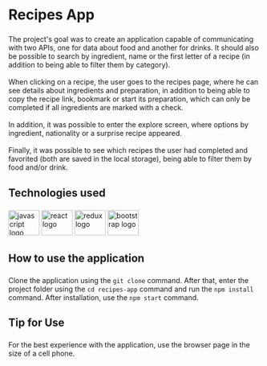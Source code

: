 <h1 align="left">Recipes App</h1>

###

<p align="left">The project's goal was to create an application capable of communicating with two APIs, one for data about food and another for drinks. It should also be possible to search by ingredient, name or the first letter of a recipe (in addition to being able to filter them by category).<br><br>When clicking on a recipe, the user goes to the recipes page, where he can see details about ingredients and preparation, in addition to being able to copy the recipe link, bookmark or start its preparation, which can only be completed if all ingredients are marked with a check.<br><br>In addition, it was possible to enter the explore screen, where options by ingredient, nationality or a surprise recipe appeared.<br><br>Finally, it was possible to see which recipes the user had completed and favorited (both are saved in the local storage), being able to filter them by food and/or drink.</p>

###

<h2 align="left">Technologies used</h2>

###

<div align="left">
  <img src="https://cdn.jsdelivr.net/gh/devicons/devicon/icons/javascript/javascript-original.svg" height="50" width="62" alt="javascript logo"  />
  <img src="https://cdn.jsdelivr.net/gh/devicons/devicon/icons/react/react-original.svg" height="50" width="62" alt="react logo"  />
  <img src="https://cdn.jsdelivr.net/gh/devicons/devicon/icons/redux/redux-original.svg" height="50" width="62" alt="redux logo"  />
  <img src="https://cdn.jsdelivr.net/gh/devicons/devicon/icons/bootstrap/bootstrap-original.svg" height="50" width="62" alt="bootstrap logo"  />
</div>

###

<h2 align="left">How to use the application</h2>

###

Clone the application using the `git clone` command. After that, enter the project folder using the `cd recipes-app` command and run the `npm install` command. After installation, use the `npm start` command.

###

<h2 align="left">Tip for Use</h2>

###

For the best experience with the application, use the browser page in the size of a cell phone.

